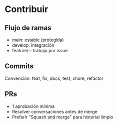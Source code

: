 # Contribuir

## Flujo de ramas
- main: estable (protegida)
- develop: integración
- feature/<id-issue>-<desc>: trabajo por issue

## Commits
Convención: feat, fix, docs, test, chore, refactor

## PRs
- 1 aprobación mínima
- Resolver conversaciones antes de merge
- Preferir "Squash and merge" para historial limpio
